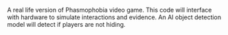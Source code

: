 A real life version of Phasmophobia video game. This code will interface with hardware to simulate interactions and evidence. An AI object detection model will detect if players are not hiding.